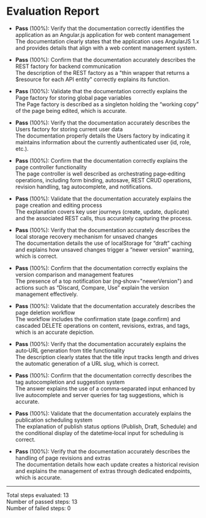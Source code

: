 # Evaluation Report

- **Pass** (100%): Verify that the documentation correctly identifies the application as an Angular.js application for web content management  
  The documentation clearly states that the application uses AngularJS 1.x and provides details that align with a web content management system.

- **Pass** (100%): Confirm that the documentation accurately describes the REST factory for backend communication  
  The description of the REST factory as a "thin wrapper that returns a $resource for each API entity" correctly explains its function.

- **Pass** (100%): Validate that the documentation correctly explains the Page factory for storing global page variables  
  The Page factory is described as a singleton holding the “working copy” of the page being edited, which is accurate.

- **Pass** (100%): Verify that the documentation accurately describes the Users factory for storing current user data  
  The documentation properly details the Users factory by indicating it maintains information about the currently authenticated user (id, role, etc.).

- **Pass** (100%): Confirm that the documentation correctly explains the page controller functionality  
  The page controller is well described as orchestrating page‑editing operations, including form binding, autosave, REST CRUD operations, revision handling, tag autocomplete, and notifications.

- **Pass** (100%): Validate that the documentation accurately explains the page creation and editing process  
  The explanation covers key user journeys (create, update, duplicate) and the associated REST calls, thus accurately capturing the process.

- **Pass** (100%): Verify that the documentation accurately describes the local storage recovery mechanism for unsaved changes  
  The documentation details the use of localStorage for “draft” caching and explains how unsaved changes trigger a “newer version” warning, which is correct.

- **Pass** (100%): Confirm that the documentation correctly explains the version comparison and management features  
  The presence of a top notification bar (ng‑show="newerVersion") and actions such as “Discard, Compare, Use” explain the version management effectively.

- **Pass** (100%): Validate that the documentation accurately describes the page deletion workflow  
  The workflow includes the confirmation state (page.confirm) and cascaded DELETE operations on content, revisions, extras, and tags, which is an accurate depiction.

- **Pass** (100%): Verify that the documentation accurately explains the auto‑URL generation from title functionality  
  The description clearly states that the title input tracks length and drives the automatic generation of a URL slug, which is correct.

- **Pass** (100%): Confirm that the documentation correctly describes the tag autocompletion and suggestion system  
  The answer explains the use of a comma‑separated input enhanced by live autocomplete and server queries for tag suggestions, which is accurate.

- **Pass** (100%): Validate that the documentation accurately explains the publication scheduling system  
  The explanation of publish status options (Publish, Draft, Schedule) and the conditional display of the datetime‑local input for scheduling is correct.

- **Pass** (100%): Verify that the documentation accurately describes the handling of page revisions and extras  
  The documentation details how each update creates a historical revision and explains the management of extras through dedicated endpoints, which is accurate.

---

Total steps evaluated: 13  
Number of passed steps: 13  
Number of failed steps: 0